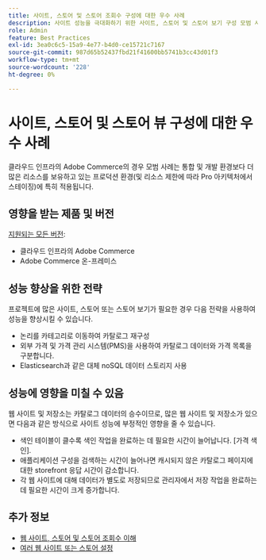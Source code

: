 ```yaml
---
title: 사이트, 스토어 및 스토어 조회수 구성에 대한 우수 사례
description: 사이트 성능을 극대화하기 위한 사이트, 스토어 및 스토어 보기 구성 모범 사례에 대해 알아봅니다.
role: Admin
feature: Best Practices
exl-id: 3ea0c6c5-15a9-4e77-b4d0-ce15721c7167
source-git-commit: 987d65b52437fbd21f41600bb5741b3cc43d01f3
workflow-type: tm+mt
source-wordcount: '228'
ht-degree: 0%

---
```


# 사이트, 스토어 및 스토어 뷰 구성에 대한 우수 사례

클라우드 인프라의 Adobe Commerce의 경우 모범 사례는 통합 및 개발 환경보다 더 많은 리소스를 보유하고 있는 프로덕션 환경(및 리소스 제한에 따라 Pro 아키텍처에서 스테이징)에 특히 적용됩니다.

## 영향을 받는 제품 및 버전

[지원되는 모든 버전](../../../release/versions.md):

- 클라우드 인프라의 Adobe Commerce
- Adobe Commerce 온-프레미스

## 성능 향상을 위한 전략

프로젝트에 많은 사이트, 스토어 또는 스토어 보기가 필요한 경우 다음 전략을 사용하여 성능을 향상시킬 수 있습니다.

- 논리를 카테고리로 이동하여 카탈로그 재구성
- 외부 가격 및 가격 관리 시스템(PMS)을 사용하여 카탈로그 데이터와 가격 목록을 구분합니다.
- Elasticsearch과 같은 대체 noSQL 데이터 스토리지 사용

## 성능에 영향을 미칠 수 있음

웹 사이트 및 저장소는 카탈로그 데이터의 승수이므로, 많은 웹 사이트 및 저장소가 있으면 다음과 같은 방식으로 사이트 성능에 부정적인 영향을 줄 수 있습니다.

- 색인 테이블이 클수록 색인 작업을 완료하는 데 필요한 시간이 늘어납니다. [가격 색인].
- 애플리케이션 구성을 검색하는 시간이 늘어나면 캐시되지 않은 카탈로그 페이지에 대한 storefront 응답 시간이 감소합니다.
- 각 웹 사이트에 대해 데이터가 별도로 저장되므로 관리자에서 저장 작업을 완료하는 데 필요한 시간이 크게 증가합니다.


## 추가 정보

- [웹 사이트, 스토어 및 스토어 조회수 이해](https://experienceleague.adobe.com/ko/docs/commerce-cloud-service/user-guide/configure-store/best-practices)
- [여러 웹 사이트 또는 스토어 설정](https://experienceleague.adobe.com/ko/docs/commerce-cloud-service/user-guide/configure-store/multiple-sites)

